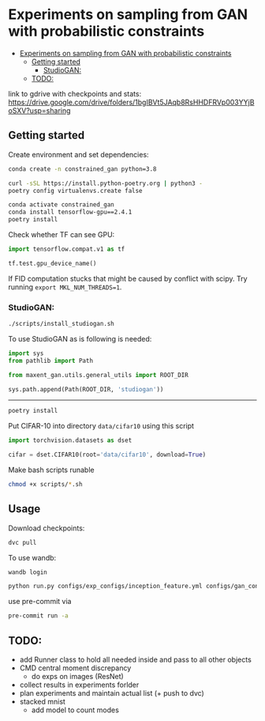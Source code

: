 # Experiments on sampling from GAN with probabilistic constraints

- [Experiments on sampling from GAN with probabilistic constraints](#experiments-on-sampling-from-gan-with-probabilistic-constraints)
  - [Getting started](#getting-started)
    - [StudioGAN:](#studiogan)
  - [TODO:](#todo)


link to gdrive with checkpoints and stats: https://drive.google.com/drive/folders/1bgIBVt5JAqb8RsHHDFRVp003YYjBoSXV?usp=sharing

## Getting started

Create environment and set dependencies:
```zsh
conda create -n constrained_gan python=3.8
```

```zsh
curl -sSL https://install.python-poetry.org | python3 -
poetry config virtualenvs.create false

conda activate constrained_gan
conda install tensorflow-gpu==2.4.1
poetry install
```

<!-- To compute FID in TF fashion:

```zsh
conda install tensorflow-gpu
``` -->

Check whether TF can see GPU:

```python
import tensorflow.compat.v1 as tf

tf.test.gpu_device_name()
```

If FID computation stucks that might be caused by conflict with scipy. Try running ```export MKL_NUM_THREADS=1```.

### StudioGAN:


```zsh
./scripts/install_studiogan.sh
```

<!-- ```zsh
git clone https://github.com/POSTECH-CVLab/PyTorch-StudioGAN.git thirdparty/studiogan 
cd thirdparty/studiogan 
git checkout cce0c6ab9584deb8dbf289e6192c125b201aa3d6
mv src studiogan
```

```zsh
touch studiogan/__init__.py

echo "import sys

sys.path.append('.')
from . import config, utils" >> studiogan/__init__.py

echo \
"from setuptools import setup, find_packages

setup(name='studiogan',
      version='1.0',
      packages=find_packages())" \
>> setup.py
```

```zsh
pip install -e .
```

```zsh
echo "tqdm ninja h5py kornia matplotlib pandas sklearn scipy seaborn wandb PyYaml click requests pyspng imageio-ffmpeg prdc" >> requirements.txt
cd ../..
```


```zsh 
poetry add `cat thirdparty/studiogan/requirements.txt`
```

Create symbolik link
```zsh
ln -s thirdparty/studiogan/studiogan studiogan
``` -->

To use StudioGAN as is following is needed:

```python
import sys
from pathlib import Path

from maxent_gan.utils.general_utils import ROOT_DIR

sys.path.append(Path(ROOT_DIR, 'studiogan'))
```
------------

```zsh
poetry install
```

<!-- To compute FID in TF fashion:

```zsh
wget  "https://raw.githubusercontent.com/bioinf-jku/TTUR/master/fid.py"  -P thirdparty/TTUR
``` -->


Put CIFAR-10 into directory ```data/cifar10```  using this script

```python
import torchvision.datasets as dset

cifar = dset.CIFAR10(root='data/cifar10', download=True)
```

Make bash scripts runable 

```zsh
chmod +x scripts/*.sh
```


<!-- ###
mann

```bash
git clone git@github.com:wzell/mann.git thirdparty
```

```bash
cd thirdparty/mann
pip install -r requirements.txt
echo \
"from setuptools import setup

setup(name='mann',
      version='1.0',
      packages=['mann'],
      package_dir={'mann': './models'},)
" \
>> setup.py

python setup.py install
``` -->



## Usage 

Download checkpoints:

<!-- ```bash
./scripts/get_ckpts.sh
./scripts/get_stats.sh
``` -->

```bash
dvc pull
```

To use wandb:

```bash
wandb login
```

```zsh
python run.py configs/exp_configs/inception_feature.yml configs/gan_configs/dcgan.yml
```


use pre-commit via 

```zsh
pre-commit run -a
```

## TODO:

* add Runner class to hold all needed inside and pass to all other objects
* CMD central moment discrepancy
  - do exps on images (ResNet)
* collect results in experiments forlder
* plan experiments and maintain actual list (+ push to dvc)
* stacked mnist
  - add model to count modes

  




